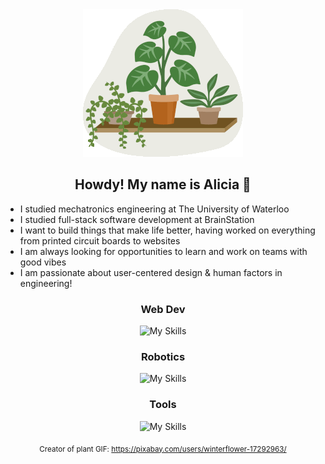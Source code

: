 <div align="center">

<img src="./plants.gif" alt="waving plant gif">

## Howdy! My name is Alicia 👋

</div>

- I studied mechatronics engineering at The University of Waterloo
- I studied full-stack software development at BrainStation
- I want to build things that make life better, having worked on everything from printed circuit boards to websites
- I am always looking for opportunities to learn and work on teams with good vibes
- I am passionate about user-centered design & human factors in engineering!

<div style="text-align:center">

### Web Dev

![My Skills](https://go-skill-icons.vercel.app/api/icons?i=js,html,css,scss,react,mysql,express,nodejs,npm,vite,postman)

### Robotics

![My Skills](https://go-skill-icons.vercel.app/api/icons?i=autocad,c,cpp,matlab,py,java,arduino)

### Tools

![My Skills](https://go-skill-icons.vercel.app/api/icons?i=bitbucket,eclipse,git,github,md,netlify,vercel,vscode)


<sub>Creator of plant GIF: https://pixabay.com/users/winterflower-17292963/</sub>

</div>


